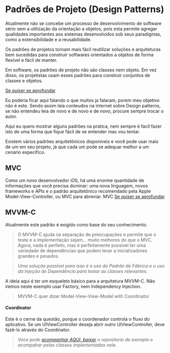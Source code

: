 # Padrões de Projeto (Design Patterns)

Atualmente não se concebe um processo de desenvolvimento de software sério sem a utilização da orientação a objetos, pois esta permite agregar qualidades importantes aos sistemas desenvolvidos sob seus paradigmas, como a extensibilidade e a reusabilidade. 

Os padrões de projetos tornam mais fácil reutilizar soluções e arquiteturas bem sucedidas para construir softwares orientados a objetos de forma flexível e fácil de manter.

Em software, os padrões de projeto não são classes nem objeto. Em vez disso, os projetistas usam esses padrões para construir conjuntos de classes e objetos.

[Se quiser se aprofundar](https://www.devmedia.com.br/conheca-os-padroes-de-projeto/957)

Eu poderia ficar aqui falando o que muitos ja falaram, porem meu objetivo não é este. Sendo assim leia conteudos na internet sobre Design patterns, se não entendeu leia de novo e de novo e de novo, procure sempre trocar o autor.

Aqui eu quero mostrar alguns padrões na pratica, nem sempre é facil fazer isto de uma forma que fique fácil de se entender mas vou tentar.

Existem vários padrões arquitetônicos disponíveis e você pode usar mais de um em seu projeto, já que cada um pode se adequar melhor a um cenário específico.

## MVC

Como um novo desenvolvedor iOS, há uma enorme quantidade de informações que você precisa dominar: uma nova linguagem, novos frameworks e APIs e o padrão arquitetônico recomendado pela Apple Model-View-Controller, ou MVC para abreviar.
MVC [Se quiser se aprofundar](https://github.com/MoacirParticular/Padroes-de-Projeto/tree/main/Padroes/MVC)



## MVVM-C
Atualmente este padrão é exigido como base do seu conhecimento.

> O MVVM-C ajuda na separação de preocupações e permite que o teste e a implementação sejam... muito melhores do que o MVC. Agora, nada é perfeito, mas é perfeitamente possível ter uma variedade de dependências que podem levar a inicializadores grandes e pesados.

>_Uma solução possível para isso é o uso do Padrão de Fábrica e o uso da Injeção de Dependência para testar as classes relevantes._

A ideia aqui é ter um esqueleto básico para a arquitetura MVVM-C. Não iremos neste exemplo usar Factory, nem Independency Injection. 

>MVVM-C quer dizer Model-View-View-Model with Coordinator

#### Coordinator
Este é o cerne da questão, porque o coordenador controla o fluxo do aplicativo. 
Se um UIViewController deseja abrir outro UIViewController, deve fazê-lo através do Coordinator.

>_Voce pode [acompanhar AQUI, baixar](https://github.com/MoacirParticular/Login-MVVM-C) o repositorio de exemplo e acompahar pelas classes implementadas nele._


